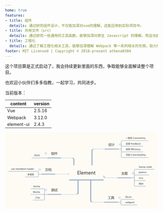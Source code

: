 ```yaml
---
home: true
features:
- title: 组件
  details: 通过研究组件设计，不仅能加深对vue的理解，还能应用到实际项目中。
- title: 共用文件（src）
  details: 通过研究一些通用的工具函数，能够加深对原生 Javascript 的理解，而且也能对日常开发有所帮助。
- title: 工程化
  details: 通过了解工程化相关工具，能够加深理解 Webpack 等一系列相关的东西，助力你的项目构建。
footer: MIT Licensed | Copyright © 2018-present athena0304
---
```


这个项目算是正式启动了，我会持续更新里面的东西，争取能够全面解读整个项目。

也欢迎小伙伴们多多指教，一起学习，共同进步。

当前版本：

| content        |version |
| ---------- | ------ |
| Vue        | 2.5.16 |
| Webpack    | 3.12.0 |
| element-ui | 2.4.3  |

![An image](../assets/element.svg)
